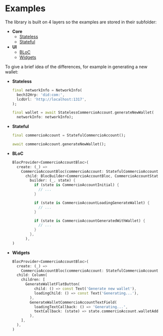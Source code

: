 # Examples

The library is built on 4 layers so the examples are stored in their subfolder:

* **Core**
  + [Stateless](lib/stateless.dart)
  + [Stateful](lib/stateful.dart)
* **UI**
  + [BLoC](lib/bloc.dart)
  + [Widgets](lib/widgets.dart)

To give a brief idea of the differences, for example in generating a new wallet:

* **Stateless**

  ``` dart
  final networkInfo = NetworkInfo(
    bech32Hrp: 'did:com:',
    lcdUrl: 'http://localhost:1317',
  );

  final wallet = await StatelessCommercioAccount.generateNewWallet(
    networkInfo: networkInfo);
  ```

* **Stateful**

  ``` dart
  final commercioAccount = StatefulCommercioAccount();

  await commercioAccount.generateNewWallet();
  ```

* **BLoC**

  ``` dart
  BlocProvider<CommercioAccountBloc>(
    create: (_) =>
      CommercioAccountBloc(commercioAccount: StatefulCommercioAccount()),
        child: BlocBuilder<CommercioAccountBloc, CommercioAccountState>(
          builder: (_, state) {
            if (state is CommercioAccountInitial) {
              // ...
            }

            if (state is CommercioAccountLoadingGenerateWallet) {
              // ...
            }

            if (state is CommercioAccountGeneratedWithWallet) {
              // ...
            }
          },
        ),
  )
  ```

* **Widgets**

  ```dart
  BlocProvider<CommercioAccountBloc>(
    create: (_) =>
      CommercioAccountBloc(commercioAccount: StatefulCommercioAccount()),
    child: Column(
      children: [
        GenerateWalletFlatButton(
            child: () => const Text('Generate new wallet'),
            loadingChild: () => const Text('Generating...'),
          ),
          GenerateWalletCommercioAccountTextField(
            loadingTextCallback: () => 'Generating...',
            textCallback: (state) => state.commercioAccount.walletAddress,
          ),
      ],
    ),
  )
  ```